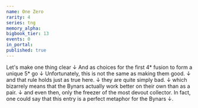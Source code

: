 ```yaml
---
name: One Zero
rarity: 4
series: tng
memory_alpha:
bigbook_tier: 13
events: 0
in_portal:
published: true
---
```


Let's make one thing clear ↓ And as choices for the first 4* fusion to form a unique 5* go ↓  Unfortunately, this is not the same as making them good. ↓ and that rule holds just as true here. ↓ they are quite simply bad. ↓ which bizarrely means that the Bynars actually work better on their own than as a pair. ↓ and even then, only the freezer of the most devout collector. In fact, one could say that this entry is a perfect metaphor for the Bynars ↓.
